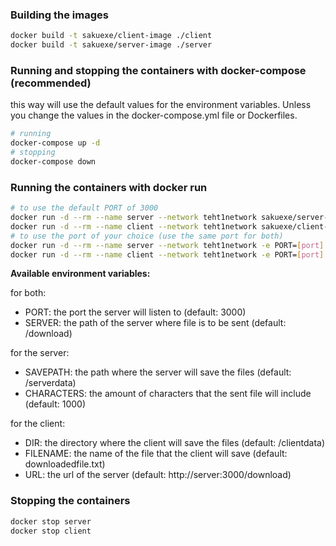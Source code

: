### Building the images

```bash
docker build -t sakuexe/client-image ./client
docker build -t sakuexe/server-image ./server
```

### Running and stopping the containers with docker-compose (recommended)

this way will use the default values for the environment variables.
Unless you change the values in the docker-compose.yml file or Dockerfiles.

```bash
# running
docker-compose up -d
# stopping
docker-compose down
```

### Running the containers with docker run

```bash
# to use the default PORT of 3000
docker run -d --rm --name server --network teht1network sakuexe/server-image
docker run -d --rm --name client --network teht1network sakuexe/client-image
# to use the port of your choice (use the same port for both)
docker run -d --rm --name server --network teht1network -e PORT=[port] sakuexe/server-image
docker run -d --rm --name client --network teht1network -e PORT=[port] sakuexe/client-image
```

**Available environment variables:**

for both:

- PORT: the port the server will listen to (default: 3000)
- SERVER: the path of the server where file is to be sent (default: /download)

for the server:

- SAVEPATH: the path where the server will save the files (default: /serverdata)
- CHARACTERS: the amount of characters that the sent file will include (default: 1000)

for the client:

- DIR: the directory where the client will save the files (default: /clientdata)
- FILENAME: the name of the file that the client will save (default: downloadedfile.txt)
- URL: the url of the server (default: http://server:3000/download)

### Stopping the containers

```bash
docker stop server
docker stop client
```
